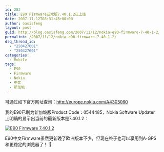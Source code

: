 ```yaml
---
id: 282
title: E90 Firmware亚太版7.40.1.2已上线
date: 2007-11-12T08:31:45+00:00
author: oasisfeng
layout: post
guid: http://blog.oasisfeng.com/2007/11/12/nokia-e90-firmware-7-40-1-2/
permalink: /2007/11/12/nokia-e90-firmware-7-40-1-2/
dsq_thread_id:
  - "250427601"
  - "250427601"
categories:
  - Mobile
tags:
  - E90
  - Firmware
  - Nokia
  - 中文
  - 新加坡
---
```

可通过如下官方网址查询：<a href="http://europe.nokia.com/A4305060" target="_blank">http://europe.nokia.com/A4305060</a>

我的E90已刷为新加坡版Product Code：0544485，Nokia Software Updater上明确的显示出当前的最新版本是7.40.1.2：

[![E90 Firmware 7.40.1.2](https://blog.oasisfeng.com/wp-content/uploads/2007/11/e90firmwarev74012.jpg)](http://blog.oasisfeng.com/wp-content/uploads/2007/11/e90firmwarev74012.jpg "E90 Firmware 7.40.1.2")

E90中文Firmware虽然更新晚了欧洲版本不少，但现在终于也可以享用到A-GPS和更稳定的浏览器了！ 🙂